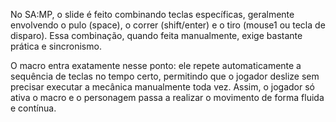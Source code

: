 No SA:MP, o slide é feito combinando teclas específicas, geralmente envolvendo o pulo (space), o correr (shift/enter) e o tiro (mouse1 ou tecla de disparo). Essa combinação, quando feita manualmente, exige bastante prática e sincronismo.

O macro entra exatamente nesse ponto: ele repete automaticamente a sequência de teclas no tempo certo, permitindo que o jogador deslize sem precisar executar a mecânica manualmente toda vez. Assim, o jogador só ativa o macro e o personagem passa a realizar o movimento de forma fluida e contínua.
